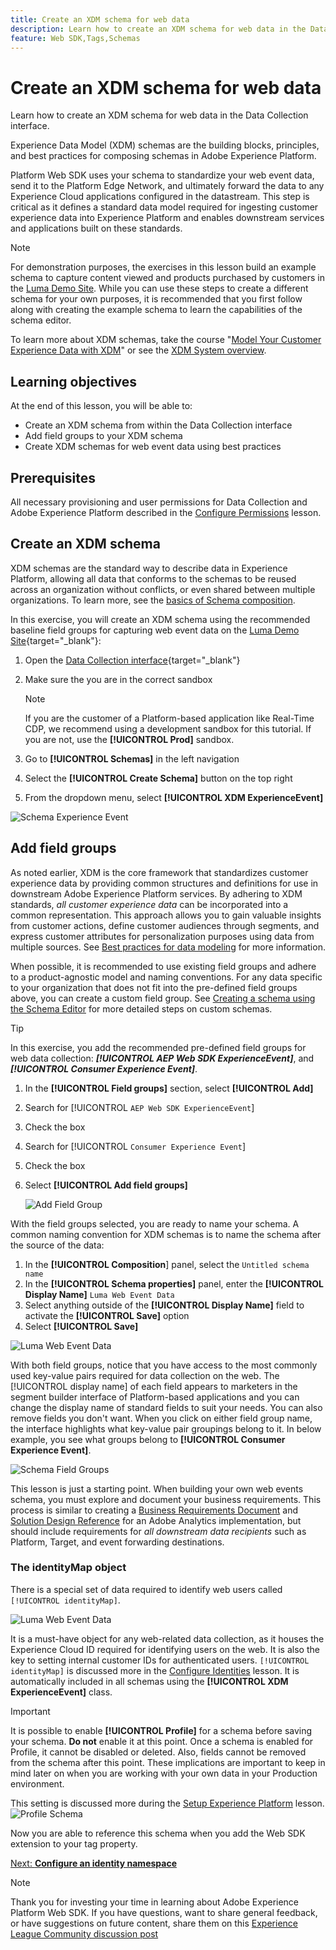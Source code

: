```yaml
---
title: Create an XDM schema for web data
description: Learn how to create an XDM schema for web data in the Data Collection interface. This lesson is part of the Implement Adobe Experience Cloud with Web SDK tutorial.
feature: Web SDK,Tags,Schemas
---
```

# Create an XDM schema for web data

Learn how to create an XDM schema for web data in the Data Collection interface.

Experience Data Model (XDM) schemas are the building blocks, principles, and best practices for composing schemas in Adobe Experience Platform.

Platform Web SDK uses your schema to standardize your web event data, send it to the Platform Edge Network, and ultimately forward the data to any Experience Cloud applications configured in the datastream. This step is critical as it defines a standard data model required for ingesting customer experience data into Experience Platform and enables downstream services and applications built on these standards. 

>[!NOTE]
>
> For demonstration purposes, the exercises in this lesson build an example schema to capture content viewed and products purchased by customers in the [Luma Demo Site](https://luma.enablementadobe.com/content/luma/us/en.html). While you can use these steps to create a different schema for your own purposes, it is recommended that you first follow along with creating the example schema to learn the capabilities of the schema editor.

To learn more about XDM schemas,  take the course "[Model Your Customer Experience Data with XDM](https://experienceleague.adobe.com/?recommended=ExperiencePlatform-D-1-2021.1.xdm)" or see the [XDM System overview](https://experienceleague.adobe.com/docs/experience-platform/xdm/home.html?lang=en).

## Learning objectives

At the end of this lesson, you will be able to:

* Create an XDM schema from within the Data Collection interface
* Add field groups to your XDM schema
* Create XDM schemas for web event data using best practices

## Prerequisites

All necessary provisioning and user permissions for Data Collection and Adobe Experience Platform described in the [Configure Permissions](configure-permissions.md) lesson.

## Create an XDM schema

XDM schemas are the standard way to describe data in Experience Platform, allowing all data that conforms to the schemas to be reused across an organization without conflicts, or even shared between multiple organizations. To learn more, see the [basics of Schema composition](https://experienceleague.adobe.com/docs/experience-platform/xdm/schema/composition.html?lang=en). 

In this exercise, you will create an XDM schema using the recommended baseline field groups for capturing web event data on the [Luma Demo Site](https://luma.enablementadobe.com/content/luma/us/en.html){target="_blank"}:

1. Open the [Data Collection interface](https://launch.adobe.com/){target="_blank"}
1. Make sure the you are in the correct sandbox 

   >[!NOTE]
   >
   >If you are the customer of a Platform-based application like Real-Time CDP, we recommend using a development sandbox for this tutorial. If you are not, use the **[!UICONTROL Prod]** sandbox.
   
1. Go to **[!UICONTROL Schemas]** in the left navigation
1. Select the **[!UICONTROL Create Schema]** button on the top right
1. From the dropdown menu, select **[!UICONTROL XDM ExperienceEvent]**

![Schema Experience Event](assets/schema-XDM-experience-event.jpg)

## Add field groups

As noted earlier, XDM is the core framework that standardizes customer experience data by providing common structures and definitions for use in downstream Adobe Experience Platform services. By adhering to XDM standards, _all customer experience data_ can be incorporated into a common representation. This approach allows you to gain valuable insights from customer actions, define customer audiences through segments, and express customer attributes for personalization purposes using data from multiple sources. See [Best practices for data modeling](https://experienceleague.adobe.com/docs/experience-platform/xdm/schema/best-practices.html?lang=en) for more information.

When possible, it is recommended to use existing field groups and adhere to a product-agnostic model and naming conventions. For any data specific to your organization that does not fit into the pre-defined field groups above, you can create a custom field group. See [Creating a schema using the Schema Editor](https://experienceleague.adobe.com/docs/experience-platform/xdm/tutorials/create-schema-ui.html?lang=en#create) for more detailed steps on custom schemas.

>[!TIP]
> 
>In this exercise, you add the recommended pre-defined field groups for web data collection: _**[!UICONTROL AEP Web SDK ExperienceEvent]**_, and _**[!UICONTROL Consumer Experience Event]**_.

1. In the **[!UICONTROL Field groups]** section, select **[!UICONTROL Add]**
1. Search for [!UICONTROL `AEP Web SDK ExperienceEvent`]
1. Check the box
1. Search for [!UICONTROL `Consumer Experience Event`]
1. Check the box
1. Select **[!UICONTROL Add field groups]** 

    ![Add Field Group](assets/schema-add-field-group.jpg)

With the field groups selected, you are ready to name your schema. A common naming convention for XDM schemas is to name the schema after the source of the data:

1. In the **[!UICONTROL Composition**] panel, select the `Untitled schema name` 
1. In the **[!UICONTROL Schema properties]** panel, enter the **[!UICONTROL Display Name]** `Luma Web Event Data`
1. Select anything outside of the **[!UICONTROL Display Name]** field to activate the **[!UICONTROL Save]** option
1. Select **[!UICONTROL Save]**

![Luma Web Event Data](assets/schema-luma-web-event-data.png)

With both field groups, notice that you have access to the most commonly used key-value pairs required for data collection on the web. The [!UICONTROL display name] of each field appears to marketers in the segment builder interface of Platform-based applications and you can change the display name of standard fields to suit your needs. You can also remove fields you don't want. When you click on either field group name, the interface highlights what key-value pair groupings belong to it. In below example, you see what groups belong to **[!UICONTROL Consumer Experience Event]**.

![Schema Field Groups](assets/schema-consumer-experience-event.jpg)

This lesson is just a starting point. When building your own web events schema, you must explore and document your business requirements. This process is similar to creating a [Business Requirements Document](https://experienceleague.adobe.com/docs/analytics-learn/tutorials/implementation/implementation-basics/creating-a-business-requirements-document.html) and [Solution Design Reference](https://experienceleague.adobe.com/docs/analytics-learn/tutorials/implementation/implementation-basics/creating-and-maintaining-an-sdr.html) for an Adobe Analytics implementation, but should include requirements for _all downstream data recipients_ such as Platform, Target, and event forwarding destinations.


### The identityMap object

There is a special set of data required to identify web users called `[!UICONTROL identityMap]`.

![Luma Web Event Data](assets/schema-identityMap.png)

It is a must-have object for any web-related data collection, as it houses the Experience Cloud ID required for identifying users on the web. It is also the key to setting internal customer IDs for authenticated users. `[!UICONTROL identityMap]` is discussed more in the [Configure Identities](configure-identities.md) lesson. It is automatically included in all schemas using the **[!UICONTROL XDM ExperienceEvent]** class.


>[!IMPORTANT]
>
> It is possible to enable **[!UICONTROL Profile]** for a schema before saving your schema. **Do not** enable it at this point. Once a schema is enabled for Profile, it cannot be disabled or deleted. Also, fields cannot be removed from the schema after this point. These implications are important to keep in mind later on when you are working with your own data in your Production environment. 
>
>This setting is discussed more during the [Setup Experience Platform](setup-experience-platform.md) lesson.
>![Profile Schema](assets/schema-profile.png)

Now you are able to reference this schema when you add the Web SDK extension to your tag property. 


[Next: **Configure an identity namespace**](configure-identities.md)

>[!NOTE]
>
>Thank you for investing your time in learning about Adobe Experience Platform Web SDK. If you have questions, want to share general feedback, or have suggestions on future content, share them on this [Experience League Community discussion post](https://experienceleaguecommunities.adobe.com/t5/adobe-experience-platform-launch/tutorial-discussion-implement-adobe-experience-cloud-with-web/td-p/444996)
